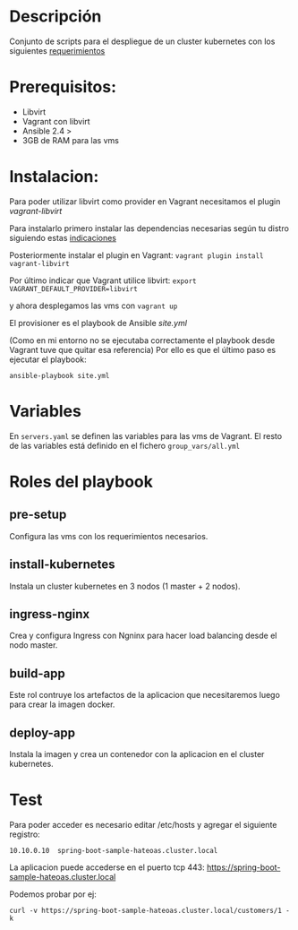 # Descripción
Conjunto de scripts para el despliegue de un cluster kubernetes con los siguientes [requerimientos](REQUERIMIENTOS.md)

# Prerequisitos:

- Libvirt
- Vagrant con libvirt
- Ansible 2.4 >
- 3GB de RAM para las vms

# Instalacion:

Para poder utilizar libvirt como provider en Vagrant necesitamos el plugin *vagrant-libvirt*
  
Para instalarlo primero instalar las dependencias necesarias según tu distro siguiendo estas [indicaciones](https://github.com/vagrant-libvirt/vagrant-libvirt#installation) 

Posteriormente instalar el plugin en Vagrant: `vagrant plugin install vagrant-libvirt` 

Por último indicar que Vagrant utilice libvirt: 
`export VAGRANT_DEFAULT_PROVIDER=libvirt`

y ahora desplegamos las vms con `vagrant up`

El provisioner es el playbook de Ansible *site.yml*

(Como en mi entorno no se ejecutaba correctamente el playbook desde Vagrant tuve que quitar esa referencia)
Por ello es que el último paso es ejecutar el playbook:


    ansible-playbook site.yml

# Variables
En `servers.yaml` se definen las variables para las vms de Vagrant.
El resto de las variables está definido en el fichero `group_vars/all.yml`


# Roles del playbook
## pre-setup
Configura las vms con los requerimientos necesarios.

## install-kubernetes
Instala un cluster kubernetes en 3 nodos (1 master + 2 nodos).

## ingress-nginx
Crea y configura Ingress con Ngninx para hacer load balancing desde el nodo master. 

## build-app
Este rol contruye los artefactos de la aplicacion que necesitaremos luego para crear la imagen docker.

## deploy-app
Instala la imagen y crea un contenedor con la aplicacion en el cluster kubernetes.

# Test
Para poder acceder es necesario editar /etc/hosts y agregar el siguiente registro:

```
10.10.0.10  spring-boot-sample-hateoas.cluster.local
```


La aplicacion puede accederse en el puerto tcp 443: https://spring-boot-sample-hateoas.cluster.local

Podemos probar por ej: 
```
curl -v https://spring-boot-sample-hateoas.cluster.local/customers/1 -k
```
